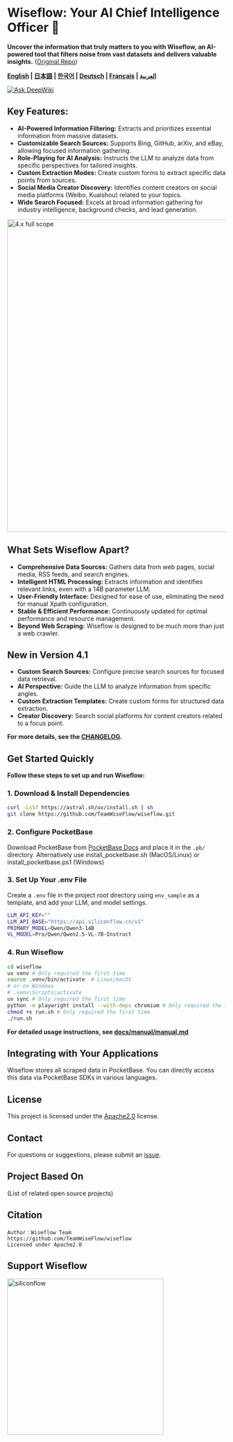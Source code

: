# Wiseflow: Your AI Chief Intelligence Officer 🚀

**Uncover the information that truly matters to you with Wiseflow, an AI-powered tool that filters noise from vast datasets and delivers valuable insights.** ([Original Repo](https://github.com/TeamWiseFlow/wiseflow))

**[English](README_EN.md) | [日本語](README_JP.md) | [한국어](README_KR.md) | [Deutsch](README_DE.md) | [Français](README_FR.md) | [العربية](README_AR.md)**

[![Ask DeepWiki](https://deepwiki.com/badge.svg)](https://deepwiki.com/TeamWiseFlow/wiseflow)

## Key Features:

*   **AI-Powered Information Filtering:** Extracts and prioritizes essential information from massive datasets.
*   **Customizable Search Sources:** Supports Bing, GitHub, arXiv, and eBay, allowing focused information gathering.
*   **Role-Playing for AI Analysis:**  Instructs the LLM to analyze data from specific perspectives for tailored insights.
*   **Custom Extraction Modes:** Create custom forms to extract specific data points from sources.
*   **Social Media Creator Discovery:** Identifies content creators on social media platforms (Weibo, Kuaishou) related to your topics.
*   **Wide Search Focused:** Excels at broad information gathering for industry intelligence, background checks, and lead generation.

<img src="docs/wiseflow4.xscope.png" alt="4.x full scope" width="720">

## What Sets Wiseflow Apart?

*   **Comprehensive Data Sources:**  Gathers data from web pages, social media, RSS feeds, and search engines.
*   **Intelligent HTML Processing:** Extracts information and identifies relevant links, even with a 14B parameter LLM.
*   **User-Friendly Interface:**  Designed for ease of use, eliminating the need for manual Xpath configuration.
*   **Stable & Efficient Performance:**  Continuously updated for optimal performance and resource management.
*   **Beyond Web Scraping:**  Wiseflow is designed to be much more than just a web crawler.

## New in Version 4.1

*   **Custom Search Sources:** Configure precise search sources for focused data retrieval.
*   **AI Perspective:** Guide the LLM to analyze information from specific angles.
*   **Custom Extraction Templates:** Create custom forms for structured data extraction.
*   **Creator Discovery:** Search social platforms for content creators related to a focus point.

**For more details, see the [CHANGELOG](CHANGELOG.md).**

## Get Started Quickly

**Follow these steps to set up and run Wiseflow:**

### 1.  Download & Install Dependencies
```bash
curl -LsSf https://astral.sh/uv/install.sh | sh
git clone https://github.com/TeamWiseFlow/wiseflow.git
```

### 2.  Configure PocketBase

Download PocketBase from [PocketBase Docs](https://pocketbase.io/docs/) and place it in the `.pb/` directory.  Alternatively use install_pocketbase.sh (MacOS/Linux) or install_pocketbase.ps1 (Windows)

### 3.  Set Up Your .env File

Create a `.env` file in the project root directory using `env_sample` as a template, and add your LLM, and model settings.
```bash
LLM_API_KEY="" 
LLM_API_BASE="https://api.siliconflow.cn/v1" 
PRIMARY_MODEL=Qwen/Qwen3-14B 
VL_MODEL=Pro/Qwen/Qwen2.5-VL-7B-Instruct 
```
### 4. Run Wiseflow
```bash
cd wiseflow
uv venv # Only required the first time
source .venv/bin/activate  # Linux/macOS
# or on Windows
# .venv\Scripts\activate
uv sync # Only required the first time
python -m playwright install --with-deps chromium # Only required the first time
chmod +x run.sh # Only required the first time
./run.sh
```

**For detailed usage instructions, see [docs/manual/manual.md](./docs/manual/manual.md)**

## Integrating with Your Applications

Wiseflow stores all scraped data in PocketBase. You can directly access this data via PocketBase SDKs in various languages.

## License

This project is licensed under the [Apache2.0](LICENSE) license.

## Contact

For questions or suggestions, please submit an [issue](https://github.com/TeamWiseFlow/wiseflow/issues).

## Project Based On

(List of related open source projects)

## Citation

```
Author：Wiseflow Team
https://github.com/TeamWiseFlow/wiseflow
Licensed under Apache2.0
```

## Support Wiseflow

[<img src="docs/logos/SiliconFlow.png" alt="siliconflow" width="360">](https://siliconflow.com/)